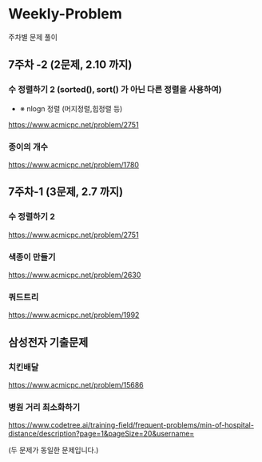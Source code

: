# Weekly-Problem
주차별 문제 풀이

## 7주차 -2 (2문제, 2.10 까지)

### 수 정렬하기 2 (sorted(), sort() 가 아닌 다른 정렬을 사용하여)
* ※ nlogn 정렬 (머지정렬,힙정렬 등) 

https://www.acmicpc.net/problem/2751

### 종이의 개수
https://www.acmicpc.net/problem/1780

## 7주차-1 (3문제, 2.7 까지)

### 수 정렬하기 2
https://www.acmicpc.net/problem/2751

### 색종이 만들기
https://www.acmicpc.net/problem/2630

### 쿼드트리
https://www.acmicpc.net/problem/1992


## 삼성전자 기출문제

### 치킨배달
https://www.acmicpc.net/problem/15686
### 병원 거리 최소화하기
https://www.codetree.ai/training-field/frequent-problems/min-of-hospital-distance/description?page=1&pageSize=20&username=

(두 문제가 동일한 문제입니다.)
